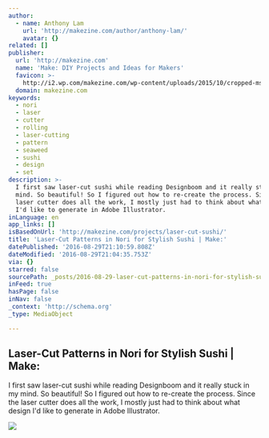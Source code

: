 ```yaml
---
author:
  - name: Anthony Lam
    url: 'http://makezine.com/author/anthony-lam/'
    avatar: {}
related: []
publisher:
  url: 'http://makezine.com'
  name: 'Make: DIY Projects and Ideas for Makers'
  favicon: >-
    http://i2.wp.com/makezine.com/wp-content/uploads/2015/10/cropped-ms-icon-310x310.png?fit=192%2C192
  domain: makezine.com
keywords:
  - nori
  - laser
  - cutter
  - rolling
  - laser-cutting
  - pattern
  - seaweed
  - sushi
  - design
  - set
description: >-
  I first saw laser-cut sushi while reading Designboom and it really stuck in my
  mind. So beautiful! So I figured out how to re-create the process. Since the
  laser cutter does all the work, I mostly just had to think about what design
  I'd like to generate in Adobe Illustrator.
inLanguage: en
app_links: []
isBasedOnUrl: 'http://makezine.com/projects/laser-cut-sushi/'
title: 'Laser-Cut Patterns in Nori for Stylish Sushi | Make:'
datePublished: '2016-08-29T21:10:59.808Z'
dateModified: '2016-08-29T21:04:35.753Z'
via: {}
starred: false
sourcePath: _posts/2016-08-29-laser-cut-patterns-in-nori-for-stylish-sushi-or-make.md
inFeed: true
hasPage: false
inNav: false
_context: 'http://schema.org'
_type: MediaObject

---
```

<article style=""><h1>Laser-Cut Patterns in Nori for Stylish Sushi | Make:</h1><p>I first saw laser-cut sushi while reading Designboom and it really stuck in my mind. So beautiful! So I figured out how to re-create the process. Since the laser cutter does all the work, I mostly just had to think about what design I'd like to generate in Adobe Illustrator.</p><img src="http://makezine.com/wp-content/uploads/2016/08/LaserCutSeaweed-2-copy.jpg" /></article>